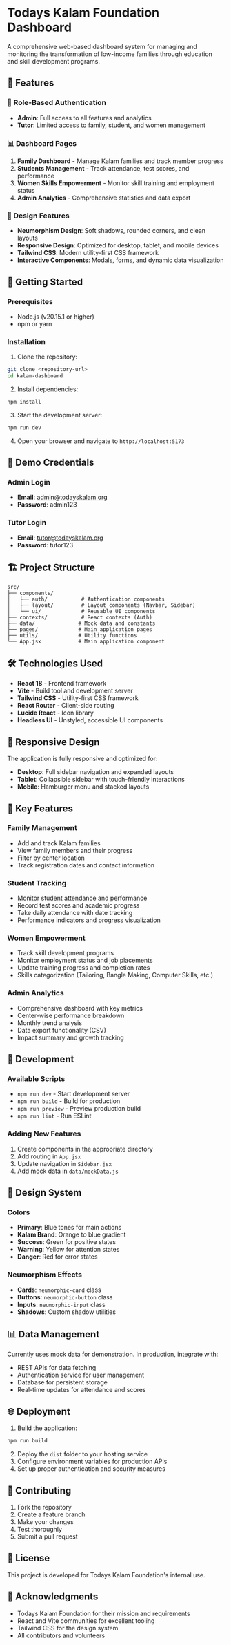 # Todays Kalam Foundation Dashboard

A comprehensive web-based dashboard system for managing and monitoring the transformation of low-income families through education and skill development programs.

## 🌟 Features

### 🔐 Role-Based Authentication
- **Admin**: Full access to all features and analytics
- **Tutor**: Limited access to family, student, and women management

### 📊 Dashboard Pages
1. **Family Dashboard** - Manage Kalam families and track member progress
2. **Students Management** - Track attendance, test scores, and performance
3. **Women Skills Empowerment** - Monitor skill training and employment status
4. **Admin Analytics** - Comprehensive statistics and data export

### 🎨 Design Features
- **Neumorphism Design**: Soft shadows, rounded corners, and clean layouts
- **Responsive Design**: Optimized for desktop, tablet, and mobile devices
- **Tailwind CSS**: Modern utility-first CSS framework
- **Interactive Components**: Modals, forms, and dynamic data visualization

## 🚀 Getting Started

### Prerequisites
- Node.js (v20.15.1 or higher)
- npm or yarn

### Installation

1. Clone the repository:
```bash
git clone <repository-url>
cd kalam-dashboard
```

2. Install dependencies:
```bash
npm install
```

3. Start the development server:
```bash
npm run dev
```

4. Open your browser and navigate to `http://localhost:5173`

## 🔑 Demo Credentials

### Admin Login
- **Email**: admin@todayskalam.org
- **Password**: admin123

### Tutor Login
- **Email**: tutor@todayskalam.org
- **Password**: tutor123

## 🏗️ Project Structure

```
src/
├── components/
│   ├── auth/           # Authentication components
│   ├── layout/         # Layout components (Navbar, Sidebar)
│   └── ui/             # Reusable UI components
├── contexts/           # React contexts (Auth)
├── data/              # Mock data and constants
├── pages/             # Main application pages
├── utils/             # Utility functions
└── App.jsx            # Main application component
```

## 🛠️ Technologies Used

- **React 18** - Frontend framework
- **Vite** - Build tool and development server
- **Tailwind CSS** - Utility-first CSS framework
- **React Router** - Client-side routing
- **Lucide React** - Icon library
- **Headless UI** - Unstyled, accessible UI components

## 📱 Responsive Design

The application is fully responsive and optimized for:
- **Desktop**: Full sidebar navigation and expanded layouts
- **Tablet**: Collapsible sidebar with touch-friendly interactions
- **Mobile**: Hamburger menu and stacked layouts

## 🎯 Key Features

### Family Management
- Add and track Kalam families
- View family members and their progress
- Filter by center location
- Track registration dates and contact information

### Student Tracking
- Monitor student attendance and performance
- Record test scores and academic progress
- Take daily attendance with date tracking
- Performance indicators and progress visualization

### Women Empowerment
- Track skill development programs
- Monitor employment status and job placements
- Update training progress and completion rates
- Skills categorization (Tailoring, Bangle Making, Computer Skills, etc.)

### Admin Analytics
- Comprehensive dashboard with key metrics
- Center-wise performance breakdown
- Monthly trend analysis
- Data export functionality (CSV)
- Impact summary and growth tracking

## 🔧 Development

### Available Scripts

- `npm run dev` - Start development server
- `npm run build` - Build for production
- `npm run preview` - Preview production build
- `npm run lint` - Run ESLint

### Adding New Features

1. Create components in the appropriate directory
2. Add routing in `App.jsx`
3. Update navigation in `Sidebar.jsx`
4. Add mock data in `data/mockData.js`

## 🎨 Design System

### Colors
- **Primary**: Blue tones for main actions
- **Kalam Brand**: Orange to blue gradient
- **Success**: Green for positive states
- **Warning**: Yellow for attention states
- **Danger**: Red for error states

### Neumorphism Effects
- **Cards**: `neumorphic-card` class
- **Buttons**: `neumorphic-button` class
- **Inputs**: `neumorphic-input` class
- **Shadows**: Custom shadow utilities

## 📊 Data Management

Currently uses mock data for demonstration. In production, integrate with:
- REST APIs for data fetching
- Authentication service for user management
- Database for persistent storage
- Real-time updates for attendance and scores

## 🌐 Deployment

1. Build the application:
```bash
npm run build
```

2. Deploy the `dist` folder to your hosting service
3. Configure environment variables for production APIs
4. Set up proper authentication and security measures

## 🤝 Contributing

1. Fork the repository
2. Create a feature branch
3. Make your changes
4. Test thoroughly
5. Submit a pull request

## 📄 License

This project is developed for Todays Kalam Foundation's internal use.

## 🙏 Acknowledgments

- Todays Kalam Foundation for their mission and requirements
- React and Vite communities for excellent tooling
- Tailwind CSS for the design system
- All contributors and volunteers
